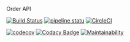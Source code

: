 Order API


[![Build Status](https://travis-ci.org/alexvaitsekhovich/order-api.svg?branch=master)](https://travis-ci.org/alexvaitsekhovich/order-api) [![pipeline statu](https://gitlab.com/alex.vaitsekhovich/order-api/badges/master/pipeline.svg)](https://gitlab.com/alex.vaitsekhovich/order-api//pipelines) [![CircleCI](https://circleci.com/gh/alexvaitsekhovich/order-api.svg?style=svg)](https://circleci.com/gh/alexvaitsekhovich/order-api)


[![codecov](https://codecov.io/gh/alexvaitsekhovich/order-api/branch/master/graph/badge.svg)](https://codecov.io/gh/alexvaitsekhovich/order-api)  [![Codacy Badge](https://app.codacy.com/project/badge/Grade/46bf6e910f0f4b8eb05cc7a7a57b45ea)](https://www.codacy.com/manual/alexvaitsekhovich/order-api?utm_source=github.com&amp;utm_medium=referral&amp;utm_content=alexvaitsekhovich/order-api&amp;utm_campaign=Badge_Grade) [![Maintainability](https://api.codeclimate.com/v1/badges/998d493d1cffc9bac7cb/maintainability)](https://codeclimate.com/github/alexvaitsekhovich/order-api/maintainability)


